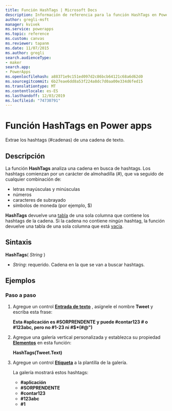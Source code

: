 ```yaml
---
title: Función HashTags | Microsoft Docs
description: Información de referencia para la función HashTags en Power Apps, incluidos ejemplos y sintaxis
author: gregli-msft
manager: kvivek
ms.service: powerapps
ms.topic: reference
ms.custom: canvas
ms.reviewer: tapanm
ms.date: 11/07/2015
ms.author: gregli
search.audienceType:
- maker
search.app:
- PowerApps
ms.openlocfilehash: a88371e9c151ed097d2c86bcb64121c68a6d62d0
ms.sourcegitcommit: 6b27eae6dd8a53f224a8dc7d0aa00e334d6fed15
ms.translationtype: MT
ms.contentlocale: es-ES
ms.lasthandoff: 12/03/2019
ms.locfileid: "74730791"
---
```

# <a name="hashtags-function-in-power-apps"></a>Función HashTags en Power apps
Extrae los hashtags (#cadenas) de una cadena de texto.

## <a name="description"></a>Descripción
La función **HashTags** analiza una cadena en busca de hashtags. Los hashtags comienzan por un carácter de almohadilla (#), que va seguido de cualquier combinación de:

* letras mayúsculas y minúsculas
* números
* caracteres de subrayado
* símbolos de moneda (por ejemplo, $)

**HashTags** devuelve una [tabla](../working-with-tables.md) de una sola columna que contiene los hashtags de la cadena.  Si la cadena no contiene ningún hashtag, la función devuelve una tabla de una sola columna que está [vacía](function-isblank-isempty.md).

## <a name="syntax"></a>Sintaxis
**HashTags**( *String* )

* *String*: requerido.  Cadena en la que se van a buscar hashtags.

## <a name="examples"></a>Ejemplos
### <a name="step-by-step"></a>Paso a paso
1. Agregue un control **[Entrada de texto](../controls/control-text-input.md)** , asígnele el nombre **Tweet** y escriba esta frase:
   
    **Esta #aplicación es #SORPRENDENTE y puede #contar123 # o #123abc, pero no #1-23 ni #$\*(#\@")**
2. Agregue una galería vertical personalizada y establezca su propiedad **[Elementos](../controls/properties-core.md)** en esta función:
   
    **HashTags(Tweet.Text)**
3. Agregue un control **[Etiqueta](../controls/control-text-box.md)** a la plantilla de la galería.
   
    La galería mostrará estos hashtags:
   
   * **\#aplicación**
   * **\#SORPRENDENTE**
   * **\#contar123**
   * **\#123abc**
   * **\#1**

